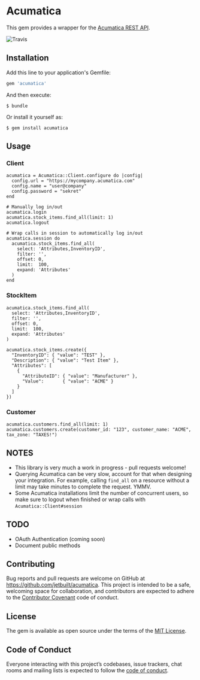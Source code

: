 # Acumatica

This gem provides a wrapper for the [Acumatica REST API](https://help.acumatica.com/Main?ScreenId=ShowWiki&pageid=ca2716f1-025a-4a6e-9090-797cf32b0459).


![Travis](https://img.shields.io/travis/Jetbuilt/acumatica.svg)

## Installation

Add this line to your application's Gemfile:

```ruby
gem 'acumatica'
```

And then execute:

    $ bundle

Or install it yourself as:

    $ gem install acumatica

## Usage

### Client

```
acumatica = Acumatica::Client.configure do |config|
  config.url = "https://mycompany.acumatica.com"
  config.name = "user@company"
  config.password = "sekret"
end

# Manually log in/out
acumatica.login
acumatica.stock_items.find_all(limit: 1)
acumatica.logout

# Wrap calls in session to automatically log in/out
acumatica.session do
  acumatica.stock_items.find_all(
    select: 'Attributes,InventoryID',
    filter: '',
    offset: 0,
    limit:  100,
    expand: 'Attributes'
  )
end
```    

### StockItem

```
acumatica.stock_items.find_all(
  select: 'Attributes,InventoryID',
  filter: '',
  offset: 0,
  limit:  100,
  expand: 'Attributes'
)

acumatica.stock_items.create({
  "InventoryID": { "value": "TEST" },
  "Description": { "value": "Test Item" },
  "Attributes": [
    {
      "AttributeID": { "value": "Manufacturer" },
      "Value":       { "value": "ACME" }
    }
  ]
})
```

### Customer

```
acumatica.customers.find_all(limit: 1)
acumatica.customers.create(customer_id: "123", customer_name: "ACME", tax_zone: "TAXES!")
```

## NOTES
- This library is very much a work in progress - pull requests welcome!
- Querying Acumatica can be very slow, account for that when designing your integration. For
  example, calling `find_all` on a resource without a limit may take minutes to complete the
  request. YMMV.
- Some Acumatica installations limit the number of concurrent users, so make sure to logout when
  finished or wrap calls with `Acumatica::Client#session`

## TODO
- OAuth Authentication (coming soon)
- Document public methods

## Contributing

Bug reports and pull requests are welcome on GitHub at https://github.com/jetbuilt/acumatica. This project is intended to be a safe, welcoming space for collaboration, and contributors are expected to adhere to the [Contributor Covenant](http://contributor-covenant.org) code of conduct.

## License

The gem is available as open source under the terms of the [MIT License](https://opensource.org/licenses/MIT).

## Code of Conduct

Everyone interacting with this project’s codebases, issue trackers, chat rooms and mailing lists is expected to follow the [code of conduct](https://github.com/jetbuilt/acumatica/blob/master/CODE_OF_CONDUCT.md).
